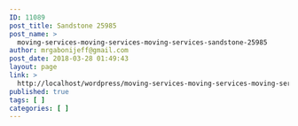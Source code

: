 ```yaml
---
ID: 11089
post_title: Sandstone 25985
post_name: >
  moving-services-moving-services-moving-services-sandstone-25985
author: mrgabonijeff@gmail.com
post_date: 2018-03-28 01:49:43
layout: page
link: >
  http://localhost/wordpress/moving-services-moving-services-moving-services-sandstone-25985/
published: true
tags: [ ]
categories: [ ]
---
```

